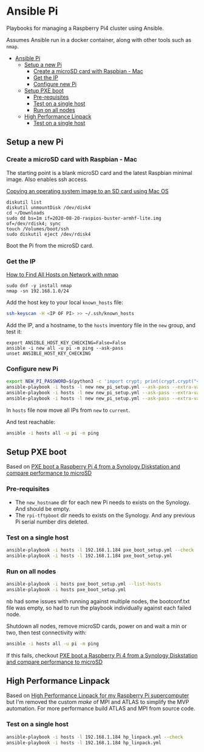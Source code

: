 # Ansible Pi

Playbooks for managing a Raspberry Pi4 cluster using Ansible. 

Assumes Ansible run in a docker container, along with other tools such as `nmap`.

- [Ansible Pi](#ansible-pi)
  - [Setup a new Pi](#setup-a-new-pi)
    - [Create a microSD card with Raspbian - Mac](#create-a-microsd-card-with-raspbian---mac)
    - [Get the IP](#get-the-ip)
    - [Configure new Pi](#configure-new-pi)
  - [Setup PXE boot](#setup-pxe-boot)
    - [Pre-requisites](#pre-requisites)
    - [Test on a single host](#test-on-a-single-host)
    - [Run on all nodes](#run-on-all-nodes)
  - [High Performance Linpack](#high-performance-linpack)
    - [Test on a single host](#test-on-a-single-host-1)

## Setup a new Pi

### Create a microSD card with Raspbian - Mac

The starting point is a blank microSD card and the latest Raspbian minimal image. Also enables ssh access.

[Copying an operating system image to an SD card using Mac OS](https://www.raspberrypi.org/documentation/installation/installing-images/mac.md)

```
diskutil list
diskutil unmountDisk /dev/disk4
cd ~/Downloads
sudo dd bs=1m if=2020-08-20-raspios-buster-armhf-lite.img of=/dev/rdisk4; sync
touch /Volumes/boot/ssh
sudo diskutil eject /dev/rdisk4
```

Boot the Pi from the microSD card.

### Get the IP

[How to Find All Hosts on Network with nmap](https://osxdaily.com/2018/07/24/find-all-hosts-network-nmap/)

```
sudo dnf -y install nmap
nmap -sn 192.168.1.0/24
```

Add the host key to your local `known_hosts` file:

```bash
ssh-keyscan -H <IP OF PI> >> ~/.ssh/known_hosts
```

Add the IP, and a hostname, to the `hosts` inventory file in the `new` group, and test it:

```
export ANSIBLE_HOST_KEY_CHECKING=False=False
ansible -i new all -u pi -m ping --ask-pass
unset ANSIBLE_HOST_KEY_CHECKING
```


### Configure new Pi

```bash
export NEW_PI_PASSWORD=$(python3 -c 'import crypt; print(crypt.crypt("<YOUR NEW PASSWORD>", crypt.mksalt(crypt.METHOD_SHA512)))')
ansible-playbook -i hosts -l new new_pi_setup.yml --ask-pass --extra-vars "new_pi_password=$NEW_PI_PASSWORD" --list-hosts
ansible-playbook -i hosts -l new new_pi_setup.yml --ask-pass --extra-vars "new_pi_password=$NEW_PI_PASSWORD" --check
ansible-playbook -i hosts -l new new_pi_setup.yml --ask-pass --extra-vars "new_pi_password=$NEW_PI_PASSWORD"
```

In `hosts` file now move all IPs from `new` to `current`.

And test reachable:

```bash
ansible -i hosts all -u pi -m ping
```

## Setup PXE boot

Based on [PXE boot a Raspberry Pi 4 from a Synology Diskstation and compare performance to microSD](https://mikejmcfarlane.github.io/blog/2020/09/12/PXE-boot-raspberry-pi-4-from-synology-diskstation#setting-up-the-raspberry-pi-to-pxe-boot)

### Pre-requisites

+ The `new_hostname` dir for each new Pi needs to exists on the Synology. And should be empty.
+ The `rpi-tftpboot` dir needs to exists on the Synology. And any previous Pi serial number dirs deleted.

### Test on a single host

```bash
ansible-playbook -i hosts -l 192.168.1.184 pxe_boot_setup.yml --check
ansible-playbook -i hosts -l 192.168.1.184 pxe_boot_setup.yml
```

### Run on all nodes

```bash
ansible-playbook -i hosts pxe_boot_setup.yml --list-hosts
ansible-playbook -i hosts pxe_boot_setup.yml
```

nb had some issues with running against multiple nodes, the bootconf.txt file was empty, so had to run the playbook individually against each failed node.

Shutdown all nodes, remove microSD cards, power on and wait a min or two, then test connectivity with:

```bash
ansible -i hosts all -u pi -m ping
```

If this fails, checkout [PXE boot a Raspberry Pi 4 from a Synology Diskstation and compare performance to microSD](https://mikejmcfarlane.github.io/blog/2020/09/12/PXE-boot-raspberry-pi-4-from-synology-diskstation#setting-up-the-raspberry-pi-to-pxe-boot)


## High Performance Linpack

Based on [High Performance Linpack for my Raspberry Pi supercomputer](https://mikejmcfarlane.github.io/blog/2020/09/17/High-Performance-Linpack-for-raspberry-pi-supercomputer) but I'm removed the custom _make_ of MPI and ATLAS to simplify the MVP automation. For more performance build ATLAS and MPI from source code.

### Test on a single host

```bash
ansible-playbook -i hosts -l 192.168.1.184 hp_linpack.yml --check
ansible-playbook -i hosts -l 192.168.1.184 hp_linpack.yml
```

